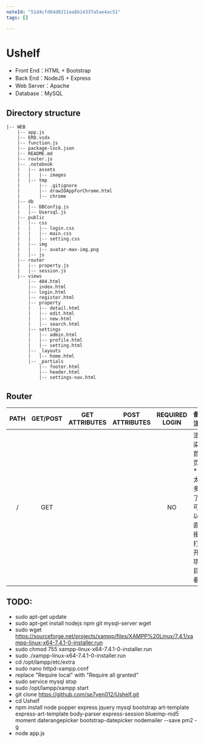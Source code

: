 ```yaml
---
noteId: "51d4cfd04d8211ea8b14337a5ae4ac51"
tags: []

---
```


# Ushelf
- Front End：HTML + Bootstrap
- Back End：NodeJS + Express
- Web Server：Apache
- Database：MySQL

## Directory structure
```
|-- WEB
    |-- app.js
    |-- ERD.vsdx
    |-- function.js
    |-- package-lock.json
    |-- README.md
    |-- router.js
    |-- .notebook
    |   |-- assets
    |   |   |-- images
    |   |-- tmp
    |       |-- .gitignore
    |       |-- drawIOAppForChrome.html
    |       |-- chrome
    |-- db
    |   |-- DBConfig.js
    |   |-- Usersql.js
    |-- public
    |   |-- css
    |   |   |-- login.css
    |   |   |-- main.css
    |   |   |-- setting.css
    |   |-- img
    |   |   |-- avatar-max-img.png
    |   |-- js
    |-- router
    |   |-- property.js
    |   |-- session.js
    |-- views
        |-- 404.html
        |-- index.html
        |-- login.html
        |-- register.html
        |-- property
        |   |-- detail.html
        |   |-- edit.html
        |   |-- new.html
        |   |-- search.html
        |-- settings
        |   |-- admin.html
        |   |-- profile.html
        |   |-- setting.html
        |-- _layouts
        |   |-- home.html
        |-- _partials
            |-- footer.html
            |-- header.html
            |-- settings-nav.html
```

## Router
|PATH|GET/POST|GET ATTRIBUTES|POST ATTRIBUTES|REQUIRED LOGIN|备注|
| :----: | :----: | :----: | :----: | :----: | :---- |
|/|GET| |  |NO|渲染首页*太多了可以直接打开项目看|

## TODO:
- sudo apt-get update
- sudo apt-get install nodejs npm git mysql-server wget
- sudo wget https://sourceforge.net/projects/xampp/files/XAMPP%20Linux/7.4.1/xampp-linux-x64-7.4.1-0-installer.run
- sudo chmod 755 xampp-linux-x64-7.4.1-0-installer.run
- sudo ./xampp-linux-x64-7.4.1-0-installer.run
- cd /opt/lampp/etc/extra
- sudo nano httpd-xampp.conf
- replace "Require local" with "Require all granted"
- sudo service mysql stop
- sudo /opt/lampp/xampp start
- git clone https://github.com/se7ven012/Ushelf.git
- cd Ushelf
- npm install node popper express jquery mysql bootstrap art-template express-art-template body-parser express-session blueimp-md5 moment daterangepicker bootstrap-datepicker nodemailer --save pm2 -g
- node app.js
